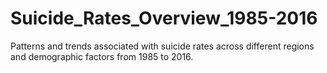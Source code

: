 # Suicide_Rates_Overview_1985-2016
Patterns and trends associated with suicide rates across different regions and demographic factors from 1985 to 2016.

